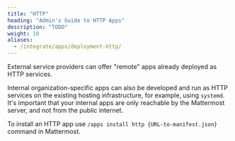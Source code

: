 ```yaml
---
title: "HTTP"
heading: "Admin's Guide to HTTP Apps"
description: "TODO"
weight: 10
aliases:
  - /integrate/apps/deployment-http/
---
```


External service providers can offer "remote" apps already deployed as HTTP
services.

Internal organization-specific apps can also be developed and run as HTTP
services on the existing hosting infrastructure, for example, using `systemd`.
It's important that your internal apps are only reachable by the Mattermost
server, and not from the public internet.

To install an HTTP app use `/apps install http {URL-to-manifest.json}` command in
Mattermost.
